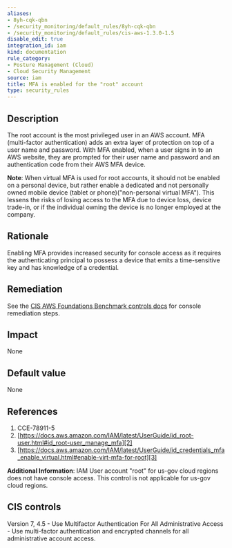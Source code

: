 ```yaml
---
aliases:
- 8yh-cqk-qbn
- /security_monitoring/default_rules/8yh-cqk-qbn
- /security_monitoring/default_rules/cis-aws-1.3.0-1.5
disable_edit: true
integration_id: iam
kind: documentation
rule_category:
- Posture Management (Cloud)
- Cloud Security Management
source: iam
title: MFA is enabled for the "root" account
type: security_rules
---
```


## Description

The root account is the most privileged user in an AWS account. MFA (multi-factor authentication) adds an extra layer of protection on top of a user name and password. With MFA enabled, when a user signs in to an AWS website, they are prompted for their user name and password and an authentication code from their AWS MFA device.

**Note**: When virtual MFA is used for root accounts, it should not be enabled on a personal device, but rather enable a dedicated and not personally owned mobile device (tablet or phone)("non-personal virtual MFA"). This lessens the risks of losing access to the MFA due to device loss, device trade-in, or if the individual owning the device is no longer employed at the company.

## Rationale

Enabling MFA provides increased security for console access as it requires the authenticating principal to possess a device that emits a time-sensitive key and has knowledge of a credential.

## Remediation

See the [CIS AWS Foundations Benchmark controls docs][1] for console remediation steps.

## Impact

None

## Default value

None

## References

1. CCE-78911-5
2. [https://docs.aws.amazon.com/IAM/latest/UserGuide/id_root-user.html#id_root-user_manage_mfa][2]
3. [https://docs.aws.amazon.com/IAM/latest/UserGuide/id_credentials_mfa_enable_virtual.html#enable-virt-mfa-for-root][3]

**Additional Information**: IAM User account "root" for us-gov cloud regions does not have console access. This control is not applicable for us-gov cloud regions.

## CIS controls

Version 7, 4.5 - Use Multifactor Authentication For All Administrative Access - Use multi-factor authentication and encrypted channels for all administrative account access.

[1]: https://docs.aws.amazon.com/config/latest/developerguide/operational-best-practices-for-cis_aws_benchmark_level_1.html
[2]: https://docs.aws.amazon.com/IAM/latest/UserGuide/id_root-user.html#id_root-user_manage_mfa
[3]: https://docs.aws.amazon.com/IAM/latest/UserGuide/id_credentials_mfa_enable_virtual.html#enable-virt-mfa-for-root
